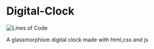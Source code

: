 # Digital-Clock
![Lines of Code](https://img.shields.io/tokei/lines/github/Ayush4385/Aoi.js-bot?&style=for-the-badge)

A glassmorphism digital clock made with html,css and js
